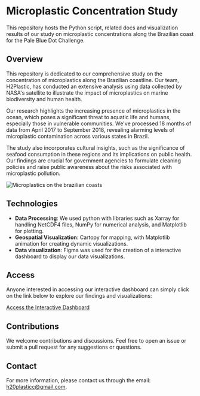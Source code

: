 # Microplastic Concentration Study

This repository hosts the Python script, related docs and visualization results of our study on microplastic concentrations along the Brazilian coast for the Pale Blue Dot Challenge.

## Overview

This repository is dedicated to our comprehensive study on the concentration of microplastics along the Brazilian coastline. Our team, H2Plastic, has conducted an extensive analysis using data collected by NASA's satellite to illustrate the impact of microplastics on marine biodiversity and human health.

Our research highlights the increasing presence of microplastics in the ocean, which poses a significant threat to aquatic life and humans, especially those in vulnerable communities. We've processed 18 months of data from April 2017 to September 2018, revealing alarming levels of microplastic contamination across various states in Brazil.

The study also incorporates cultural insights, such as the significance of seafood consumption in these regions and its implications on public health. Our findings are crucial for government agencies to formulate cleaning policies and raise public awareness about the risks associated with microplastic pollution.

![Microplastics on the brazilian coasts](https://blog.ufes.br/revistauniversidade/files/2021/07/Tartaruga-verde-chelonia-mydas-que-morreu-devido-a-ingestao-de-plastico-Vitoria-ES-Foto-Robson-Santos-pesquisador-678x381.jpg)

## Technologies

- **Data Processing**: We used python with libraries such as Xarray for handling NetCDF4 files, NumPy for numerical analysis, and Matplotlib for plotting.
- **Geospatial Visualization**: Cartopy for mapping, with Matplotlib animation for creating dynamic visualizations.
- **Data visualization**: Figma was used for the creation of a interactive dashboard to display our data visualizations.

## Access

Anyone interested in accessing our interactive dashboard can simply click on the link below to explore our findings and visualizations:

[Access the Interactive Dashboard](https://www.figma.com/proto/4c86b8QprAADUKkZKLPlVj/Dashboard?page-id=0%3A1&type=design&node-id=1-11&viewport=2118%2C331%2C0.58&t=brYHqO2GbJaj87Sb-1&scaling=contain&starting-point-node-id=1%3A11&mode=design)

## Contributions

We welcome contributions and discussions. Feel free to open an issue or submit a pull request for any suggestions or questions.

## Contact

For more information, please contact us through the email: h20plasticc@gmail.com.

